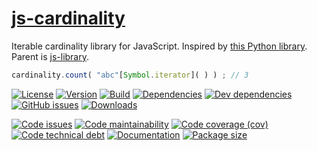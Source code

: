 [js-cardinality](https://aureooms.github.io/js-cardinality)
==

Iterable cardinality library for JavaScript.
Inspired by [this Python library](https://github.com/wbolster/cardinality).
Parent is [js-library](https://github.com/aureooms/js-library).

```js
cardinality.count( "abc"[Symbol.iterator]( ) ) ; // 3
```

[![License](https://img.shields.io/github/license/aureooms/js-cardinality.svg)](https://raw.githubusercontent.com/aureooms/js-cardinality/main/LICENSE)
[![Version](https://img.shields.io/npm/v/@aureooms/js-cardinality.svg)](https://www.npmjs.org/package/@aureooms/js-cardinality)
[![Build](https://img.shields.io/travis/aureooms/js-cardinality/main.svg)](https://travis-ci.org/aureooms/js-cardinality/branches)
[![Dependencies](https://img.shields.io/david/aureooms/js-cardinality.svg)](https://david-dm.org/aureooms/js-cardinality)
[![Dev dependencies](https://img.shields.io/david/dev/aureooms/js-cardinality.svg)](https://david-dm.org/aureooms/js-cardinality?type=dev)
[![GitHub issues](https://img.shields.io/github/issues/aureooms/js-cardinality.svg)](https://github.com/aureooms/js-cardinality/issues)
[![Downloads](https://img.shields.io/npm/dm/@aureooms/js-cardinality.svg)](https://www.npmjs.org/package/@aureooms/js-cardinality)

[![Code issues](https://img.shields.io/codeclimate/issues/aureooms/js-cardinality.svg)](https://codeclimate.com/github/aureooms/js-cardinality/issues)
[![Code maintainability](https://img.shields.io/codeclimate/maintainability/aureooms/js-cardinality.svg)](https://codeclimate.com/github/aureooms/js-cardinality/trends/churn)
[![Code coverage (cov)](https://img.shields.io/codecov/c/gh/aureooms/js-cardinality/main.svg)](https://codecov.io/gh/aureooms/js-cardinality)
[![Code technical debt](https://img.shields.io/codeclimate/tech-debt/aureooms/js-cardinality.svg)](https://codeclimate.com/github/aureooms/js-cardinality/trends/technical_debt)
[![Documentation](http://aureooms.github.io/js-cardinality//badge.svg)](http://aureooms.github.io/js-cardinality//source.html)
[![Package size](https://img.shields.io/bundlephobia/minzip/@aureooms/js-cardinality)](https://bundlephobia.com/result?p=@aureooms/js-cardinality)
